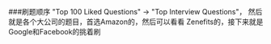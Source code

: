 ###刷题顺序
"Top 100 Liked Questions" -> "Top Interview Questions"，
然后就是各个大公司的题目，首选Amazon的，然后可以看看
Zenefits的，接下来就是Google和Facebook的挑着刷